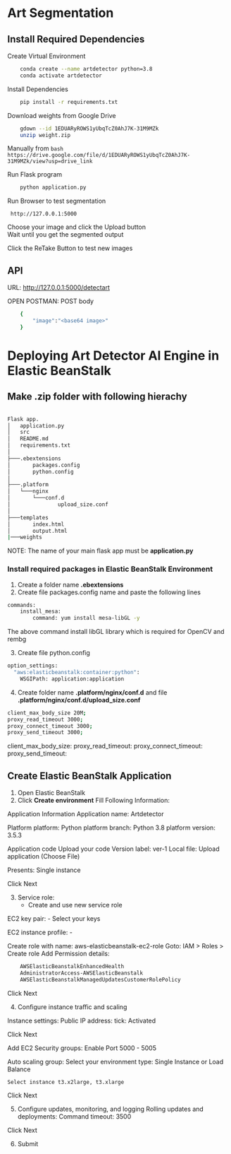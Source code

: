# Art Segmentation

## Install Required Dependencies
Create Virtual Environment
```bash
    conda create --name artdetector python=3.8
    conda activate artdetector
```

Install Dependencies
```bash
    pip install -r requirements.txt
```
Download weights from Google Drive
```bash
    gdown --id 1EDUARyROWS1yUbqTcZ0AhJ7K-31M9MZk
    unzip weight.zip
```
Manually from ```bash https://drive.google.com/file/d/1EDUARyROWS1yUbqTcZ0AhJ7K-31M9MZk/view?usp=drive_link ```


Run Flask program
```bash
    python application.py
```

Run Browser to test segmentation
```
 http://127.0.0.1:5000
```

Choose your image and click the Upload button <br>
Wait until you get the segmented output

Click the ReTake Button to test new images

## API 
URL: http://127.0.0.1:5000/detectart

OPEN POSTMAN:
POST body

```bash
    {
        "image":"<base64 image>"
    }
```

# Deploying Art Detector AI Engine in Elastic BeanStalk

## Make .zip folder with following hierachy
```bash

Flask app.
│   application.py
│   src
│   README.md
│   requirements.txt
│
├───.ebextensions
│       packages.config
│       python.config
│
├───.platform
│   └───nginx
│       └───conf.d
│               upload_size.conf
│
├───templates
│       index.html
│       output.html
|───weights
```

NOTE: The name of your main flask app must be **application.py**

### Install required packages in Elastic BeanStalk Environment
1) Create a folder name **.ebextensions**
2) Create file packages.config name and paste the following lines

```bash
commands:
    install_mesa:
        command: yum install mesa-libGL -y
```
The above command install libGL library which is required for OpenCV and rembg

3) Create file python.config
```bash
option_settings:
  "aws:elasticbeanstalk:container:python":
    WSGIPath: application:application
```
4) Create folder name **.platform/nginx/conf.d** and file **.platform/nginx/conf.d/upload_size.conf**
```bash
client_max_body_size 20M;
proxy_read_timeout 3000;
proxy_connect_timeout 3000;
proxy_send_timeout 3000;
```
client_max_body_size: <Set the maximum size of body to request>
proxy_read_timeout: <Set maximum request read timeout>
proxy_connect_timeout: <Set maximum connection timeout>
proxy_send_timeout: <Set maximum response send timeout>


## Create Elastic BeanStalk Application

1) Open Elastic BeanStalk
2) Click **Create environment**
Fill Following Information:

Application Information
    Application name: Artdetector

Platform
    platform: Python 
    platform branch: Python 3.8
    platform version: 3.5.3

Application code 
    Upload your code 
    Version label: ver-1
    Local file: Upload application (Choose File)

Presents:
    Single instance

Click Next

3) Service role:
    - Create and use new service role

EC2 key pair:
    - Select your keys

EC2 instance profile:
    - <create IAM role>


Create role with name: aws-elasticbeanstalk-ec2-role
Goto: IAM > Roles > Create role
Add Permission details:
```bash
    AWSElasticBeanstalkEnhancedHealth
    AdministratorAccess-AWSElasticBeanstalk
    AWSElasticBeanstalkManagedUpdatesCustomerRolePolicy
```

Click Next

4) Configure instance traffic and scaling

Instance settings:
    Public IP address:
        tick: Activated

Click Next

Add EC2 Security groups:
    Enable Port 5000 - 5005


Auto scaling group:
    Select your environment type:
        Single Instance or Load Balance

    Select instance t3.x2large, t3.xlarge

Click Next

5) Configure updates, monitoring, and logging
    Rolling updates and deployments:
        Command timeout: 3500

Click Next

6) Submit
